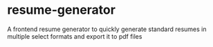 # resume-generator
A frontend resume generator to quickly generate standard resumes in multiple select formats and export it to pdf files

